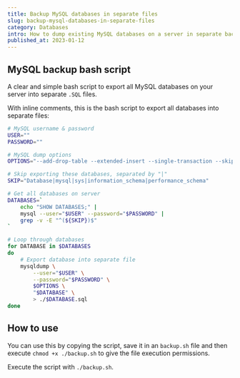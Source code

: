 ```yaml
---
title: Backup MySQL databases in separate files
slug: backup-mysql-databases-in-separate-files
category: Databases
intro: How to dump existing MySQL databases on a server in separate backup files.
published_at: 2023-01-12
---
```


## MySQL backup bash script

A clear and simple bash script to export all MySQL databases on your server into separate `.SQL` files.

With inline comments, this is the bash script to export all databases into separate files:

```bash
# MySQL username & password
USER=""
PASSWORD=""

# MySQL dump options
OPTIONS="--add-drop-table --extended-insert --single-transaction --skip-comments"

# Skip exporting these databases, separated by "|"
SKIP="Database|mysql|sys|information_schema|performance_schema"

# Get all databases on server
DATABASES=`
    echo "SHOW DATABASES;" |
    mysql --user="$USER" --password="$PASSWORD" |
    grep -v -E "^(${SKIP})$"
`

# Loop through databases
for DATABASE in $DATABASES
do
    # Export database into separate file
    mysqldump \
        --user="$USER" \
        --password="$PASSWORD" \
        $OPTIONS \
        "$DATABASE" \
        > ./$DATABASE.sql
done
```

## How to use

You can use this by copying the script, save it in an `backup.sh` file and then execute `chmod +x ./backup.sh` to give the file execution permissions.

Execute the script with `./backup.sh`.
